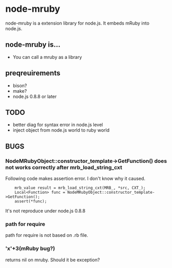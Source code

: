 node-mruby
==========

node-mruby is a extension library for node.js. It embeds mRuby into node.js.

node-mruby is...
----------------

  * You can call a mruby as a library

preqreuirements
---------------

  * bison?
  * make?
  * node.js 0.8.8 or later

TODO
----

  * better diag for syntax error in node.js level
  * inject object from node.js world to ruby world

BUGS
----

### NodeMRubyObject::constructor\_template->GetFunction() does not works correctly after mrb\_load\_string\_cxt

Following code makes assertion error. I don't know why it caused.

        mrb_value result = mrb_load_string_cxt(MRB_, *src, CXT_);
        Local<Function> func = NodeMRubyObject::constructor_template->GetFunction();
        assert(*func);

It's not reproduce under node.js 0.8.8

### path for require

path for require is not based on .rb file.

### 'x'+3(mRuby bug?)

returns nil on mruby. Should it be exception?
